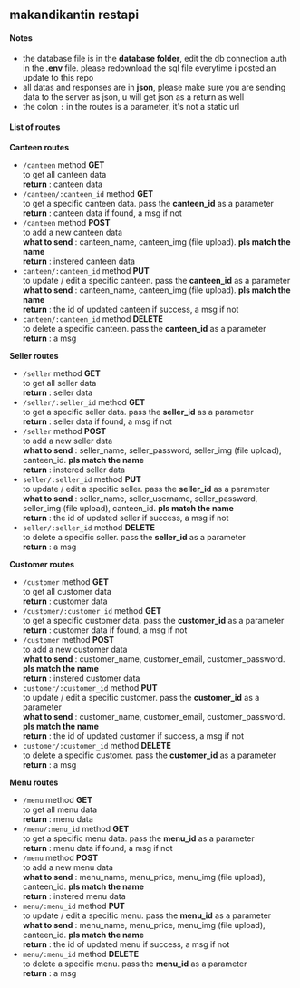 ## makandikantin restapi
#### Notes
* the database file is in the **database folder**, edit the db connection auth in the .**env** file. please redownload the sql file everytime i posted an update to this repo
* all datas and responses are in **json**, please make sure you are sending data to the server as json, u will get json as a return as well
* the colon `:` in the routes is a parameter, it's not a static url

#### List of routes
**Canteen routes**
* `/canteen` method **GET**  
to get all canteen data  
**return** : canteen data
* `/canteen/:canteen_id` method **GET**  
to get a specific canteen data. pass the **canteen_id** as a parameter  
**return** : canteen data if found, a msg if not
* `/canteen` method **POST**  
to add a new canteen data  
**what to send** : canteen_name, canteen_img (file upload). **pls match the name**  
**return** : instered canteen data
* `canteen/:canteen_id` method **PUT**  
to update / edit a specific canteen. pass the **canteen_id** as a parameter  
**what to send** : canteen_name, canteen_img (file upload). **pls match the name**  
**return** : the id of updated canteen if success, a msg if not
* `canteen/:canteen_id` method **DELETE**  
to delete a specific canteen. pass the **canteen_id** as a parameter  
**return** : a msg

**Seller routes**
* `/seller` method **GET**  
to get all seller data  
**return** : seller data
* `/seller/:seller_id` method **GET**  
to get a specific seller data. pass the **seller_id** as a parameter  
**return** : seller data if found, a msg if not
* `/seller` method **POST**  
to add a new seller data  
**what to send** : seller_name, seller_password, seller_img (file upload), canteen_id. **pls match the name**  
**return** : instered seller data
* `seller/:seller_id` method **PUT**  
to update / edit a specific seller. pass the **seller_id** as a parameter  
**what to send** : seller_name, seller_username, seller_password, seller_img (file upload), canteen_id. **pls match the name**  
**return** : the id of updated seller if success, a msg if not
* `seller/:seller_id` method **DELETE**  
to delete a specific seller. pass the **seller_id** as a parameter  
**return** : a msg

**Customer routes**
* `/customer` method **GET**  
to get all customer data  
**return** : customer data
* `/customer/:customer_id` method **GET**  
to get a specific customer data. pass the **customer_id** as a parameter  
**return** : customer data if found, a msg if not
* `/customer` method **POST**  
to add a new customer data  
**what to send** : customer_name, customer_email, customer_password. **pls match the name**  
**return** : instered customer data
* `customer/:customer_id` method **PUT**  
to update / edit a specific customer. pass the **customer_id** as a parameter  
**what to send** : customer_name, customer_email, customer_password. **pls match the name**  
**return** : the id of updated customer if success, a msg if not
* `customer/:customer_id` method **DELETE**  
to delete a specific customer. pass the **customer_id** as a parameter  
**return** : a msg

**Menu routes**
* `/menu` method **GET**  
to get all menu data  
**return** : menu data
* `/menu/:menu_id` method **GET**  
to get a specific menu data. pass the **menu_id** as a parameter  
**return** : menu data if found, a msg if not
* `/menu` method **POST**  
to add a new menu data  
**what to send** : menu_name, menu_price, menu_img (file upload), canteen_id. **pls match the name**  
**return** : instered menu data
* `menu/:menu_id` method **PUT**  
to update / edit a specific menu. pass the **menu_id** as a parameter  
**what to send** : menu_name, menu_price, menu_img (file upload), canteen_id. **pls match the name**  
**return** : the id of updated menu if success, a msg if not
* `menu/:menu_id` method **DELETE**  
to delete a specific menu. pass the **menu_id** as a parameter  
**return** : a msg
